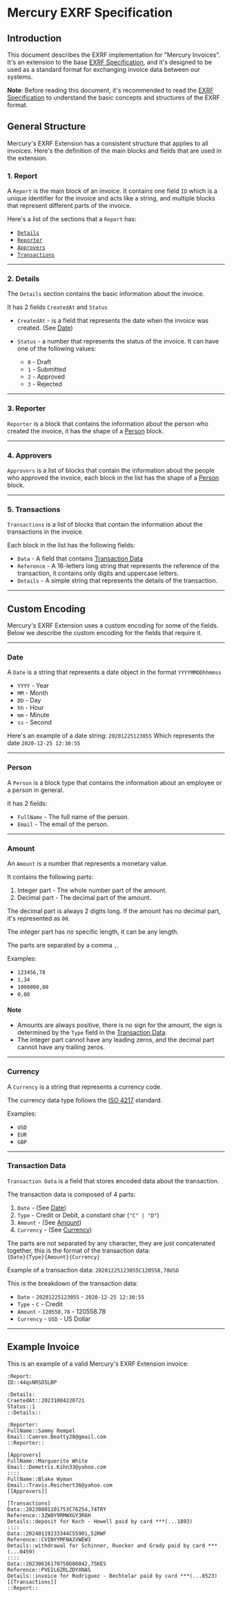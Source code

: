 # Mercury EXRF Specification

## Introduction

This document describes the EXRF implementation for "Mercury Invoices".  
It's an extension to the base [EXRF Specification](./EXRF-Specs.md), and it's designed to be used as a standard format for exchanging invoice data between our systems.

**Note**: Before reading this document, it's recommended to read the [EXRF Specification](./EXRF-Specs.md) to understand the basic concepts and structures of the EXRF format.

## General Structure

Mercury's EXRF Extension has a consistent structure that applies to all invoices. Here's the definition of the main blocks and fields that are used in the extension.

### 1. Report

A `Report` is the main block of an invoice.
It contains one field `ID` which is a unique identifier for the invoice and acts like a string, and multiple blocks that represent different parts of the invoice.

Here's a list of the sections that a `Report` has:

- [`Details`](#2-details)
- [`Reporter`](#3-reporter)
- [`Approvers`](#4-approvers)
- [`Transactions`](#5-transactions)

---

### 2. Details

The `Details` section contains the basic information about the invoice.

It has 2 fields `CreatedAt` and `Status`

- `CreatedAt` - is a field that represents the date when the invoice was created. (See [Date](#date))

- `Status` - a number that represents the status of the invoice. It can have one of the following values:
  - `0` - Draft
  - `1` - Submitted
  - `2` - Approved
  - `3` - Rejected

---

### 3. Reporter

`Reporter` is a block that contains the information about the person who created the invoice, it has the shape of a [Person](#person) block.

---

### 4. Approvers

`Approvers` is a list of blocks that contain the information about the people who approved the invoice, each block in the list has the shape of a [Person](#person) block.

---

### 5. Transactions

`Transactions` is a list of blocks that contain the information about the transactions in the invoice.

Each block in the list has the following fields:

- `Data` - A field that contains [Transaction Data](#transaction-data)
- `Reference` - A 16-letters long string that represents the reference of the transaction, it contains only digits and uppercase letters.
- `Details` - A simple string that represents the details of the transaction.

---

## Custom Encoding

Mercury's EXRF Extension uses a custom encoding for some of the fields. Below we describe the custom encoding for the fields that require it.

---

### Date

A `Date` is a string that represents a date object in the format `YYYYMMDDhhmmss`
- `YYYY` - Year
- `MM` - Month
- `DD` - Day
- `hh` - Hour
- `mm` - Minute
- `ss` - Second

Here's an example of a date string: `20201225123055`
Which represents the date `2020-12-25 12:30:55`

---

### Person

A `Person` is a block type that contains the information about an employee or a person in general.

It has 2 fields:

- `FullName` - The full name of the person.
- `Email` - The email of the person.

---

### Amount

An `Amount` is a number that represents a monetary value.

It contains the following parts:

1. Integer part - The whole number part of the amount.
2. Decimal part - The decimal part of the amount.

The decimal part is always 2 digits long. If the amount has no decimal part, it's represented as `00`.

The integer part has no specific length, it can be any length.

The parts are separated by a comma `,`.

Examples:

- `123456,78`
- `1,34`
- `1000000,00`
- `0,00`

#### Note

- Amounts are always positive, there is no sign for the amount, the sign is determined by the `Type` field in the [Transaction Data](#transaction-data).
- The integer part cannot have any leading zeros, and the decimal part cannot have any trailing zeros.

---

### Currency

A `Currency` is a string that represents a currency code.

The currency data type follows the [ISO 4217](https://en.wikipedia.org/wiki/ISO_4217) standard.

Examples:

- `USD`
- `EUR`
- `GBP`

---

### Transaction Data

`Transaction Data` is a field that stores encoded data about the transaction.

The transaction data is composed of 4 parts:

1. `Date` - (See [Date](#date))
2. `Type` - Credit or Debit, a constant char (`"C" | "D"`)
3. `Amount` - (See [Amount](#amount))
4. `Currency` - (See [Currency](#currency))

The parts are not separated by any character, they are just concatenated together, this is the format of the transaction data:  
`{Date}{Type}{Amount}{Currency}`

Example of a transaction data: `20201225123055C120558,78USD`

This is the breakdown of the transaction data:

- `Date` - `20201225123055` - `2020-12-25 12:30:55`
- `Type` - `C` - Credit
- `Amount` - `120558,78` - 120558.78
- `Currency` - `USD` - US Dollar

---

## Example Invoice

This is an example of a valid Mercury's EXRF Extension invoice:

```exrf
:Report:
ID::44qsNRSD5LBP

:Details:
CraetedAt::20231004220721
Status::1
::Details::

:Reporter:
FullName::Sammy Rempel
Email::Camren.Beatty28@gmail.com
::Reporter::

[Approvers]
FullName::Marguerite White
Email::Demetris.Kihn33@yahoo.com
::::
FullName::Blake Wyman
Email::Travis.Reichert36@yahoo.com
[[Approvers]]

[Transactions]
Data::20230801101753C76254,74TRY
Reference::3ZW0Y9RMWXGY3R6H
Details::deposit for Koch - Howell paid by card ***(...1893)
::::
Data::20240119233344C55901,52RWF
Reference::CVINYYMFNA2VWEW3
Details::withdrawal for Schinner, Ruecker and Grady paid by card ***(...0459)
::::
Data::20230616170750D86042,75KES
Reference::PVEIL6ZRLZDYXNAS
Details::invoice for Rodriguez - Bechtelar paid by card ***(...8523)
[[Transactions]]
::Report::
```
